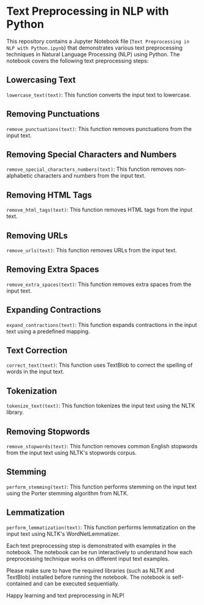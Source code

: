 
# Text Preprocessing in NLP with Python

This repository contains a Jupyter Notebook file (`Text Preprocessing in NLP with Python.ipynb`) that demonstrates various text preprocessing techniques in Natural Language Processing (NLP) using Python. The notebook covers the following text preprocessing steps:

## Lowercasing Text
`lowercase_text(text)`: This function converts the input text to lowercase.

## Removing Punctuations
`remove_punctuations(text)`: This function removes punctuations from the input text.

## Removing Special Characters and Numbers
`remove_special_characters_numbers(text)`: This function removes non-alphabetic characters and numbers from the input text.

## Removing HTML Tags
`remove_html_tags(text)`: This function removes HTML tags from the input text.

## Removing URLs
`remove_urls(text)`: This function removes URLs from the input text.

## Removing Extra Spaces
`remove_extra_spaces(text)`: This function removes extra spaces from the input text.

## Expanding Contractions
`expand_contractions(text)`: This function expands contractions in the input text using a predefined mapping.

## Text Correction
`correct_text(text)`: This function uses TextBlob to correct the spelling of words in the input text.

## Tokenization
`tokenize_text(text)`: This function tokenizes the input text using the NLTK library.

## Removing Stopwords
`remove_stopwords(text)`: This function removes common English stopwords from the input text using NLTK's stopwords corpus.

## Stemming
`perform_stemming(text)`: This function performs stemming on the input text using the Porter stemming algorithm from NLTK.

## Lemmatization
`perform_lemmatization(text)`: This function performs lemmatization on the input text using NLTK's WordNetLemmatizer.


Each text preprocessing step is demonstrated with examples in the notebook. The notebook can be run interactively to understand how each preprocessing technique works on different input text examples.

Please make sure to have the required libraries (such as NLTK and TextBlob) installed before running the notebook. The notebook is self-contained and can be executed sequentially.

Happy learning and text preprocessing in NLP!

